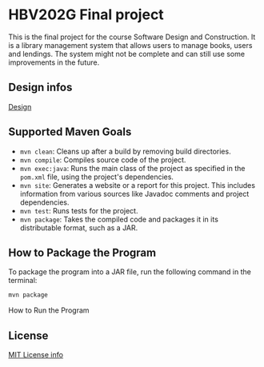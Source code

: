 # HBV202G Final project

This is the final project for the course Software Design and Construction. It is a library management system that allows users to manage books, users and lendings. The system might not be complete and can still use some improvements in the future.

## Design infos
[Design](src/site/markdown/design.md)

## Supported Maven Goals

- `mvn clean`: Cleans up after a build by removing build directories.
- `mvn compile`: Compiles source code of the project.
- `mvn exec:java`: Runs the main class of the project as specified in the `pom.xml` file, using the project's dependencies.
- `mvn site`: Generates a website or a report for this project. This includes information from various sources like Javadoc comments and project dependencies.
- `mvn test`: Runs tests for the project.
- `mvn package`: Takes the compiled code and packages it in its distributable format, such as a JAR.

## How to Package the Program

To package the program into a JAR file, run the following command in the terminal:

```bash
mvn package
```

How to Run the Program

## License

[MIT License info](LICENSE)

